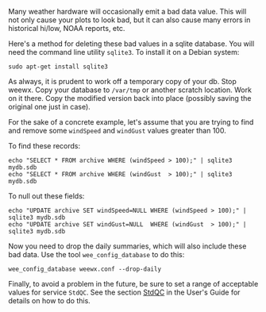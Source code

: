 Many weather hardware will occasionally emit a bad data value. This will not only cause your plots to look bad, but it can also cause many errors in historical hi/low, NOAA reports, etc.

Here's a method for deleting these bad values in a sqlite database. You will need the command line utility `sqlite3`. To install it on a Debian system:

    sudo apt-get install sqlite3

As always, it is prudent to work off a temporary copy of your db.  Stop weewx.  Copy your database to `/var/tmp` or another scratch location.  Work on it there.  Copy the modified version back into place (possibly saving the original one just in case).

For the sake of a concrete example, let's assume that you are trying to find and remove some `windSpeed` and `windGust` values greater than 100.

To find these records:
~~~~~
echo "SELECT * FROM archive WHERE (windSpeed > 100);" | sqlite3 mydb.sdb
echo "SELECT * FROM archive WHERE (windGust  > 100);" | sqlite3 mydb.sdb
~~~~~

To null out these fields:
~~~~~
echo "UPDATE archive SET windSpeed=NULL WHERE (windSpeed > 100);" | sqlite3 mydb.sdb
echo "UPDATE archive SET windGust=NULL  WHERE (windGust  > 100);" | sqlite3 mydb.sdb
~~~~~

Now you need to drop the daily summaries, which will also include these bad data. Use the tool `wee_config_database` to do this:

    wee_config_database weewx.conf --drop-daily

Finally, to avoid a problem in the future, be sure to set a range of acceptable values for service `StdQC`. See the section [StdQC](http://weewx.com/docs/usersguide.htm#StdQC) in the User's Guide for details on how to do this.
